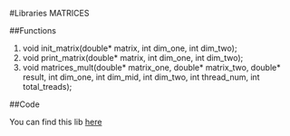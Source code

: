 #Libraries MATRICES

##Functions

1. void init_matrix(double* matrix, int dim_one, int dim_two);
2. void print_matrix(double* matrix, int dim_one, int dim_two);
3. void matrices_mult(double* matrix_one, double* matrix_two, double* result,
						int dim_one, int dim_mid, int dim_two,
						int thread_num, int total_treads);


##Code

You can find this lib [here][]

[here]: ./../matrices
